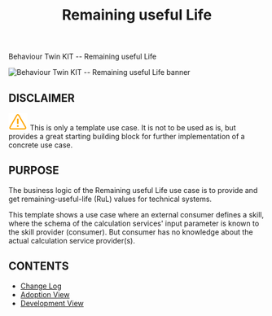 ﻿---
id: overview
title: Remaining useful Life
description: Behaviour Twin KIT
---

<div style={{fontSize:30, color:'rgb(255,166,1)', marginBottom:13}}>Behaviour Twin KIT -- Remaining useful Life</div>

![Behaviour Twin KIT -- Remaining useful Life banner](@site/static/img/kit-icons/behaviour-twin-rul-kit-icon.svg)

## DISCLAIMER

![caution](../../assets/caution.drawio.svg) This is only a template use case. It is not to be used as is, but provides a great starting building block for further implementation of a concrete use case.

## PURPOSE

The business logic of the Remaining useful Life use case is to provide and get remaining-useful-life (RuL) values for technical systems.

This template shows a use case where an external consumer defines a skill, where the schema of the calculation services' input parameter is known to the skill provider (consumer). But consumer has no knowledge about the actual calculation service provider(s).

## CONTENTS

- [Change Log](./changelog)
- [Adoption View](adoption-view/overview)
- [Development View](development-view/overview)
